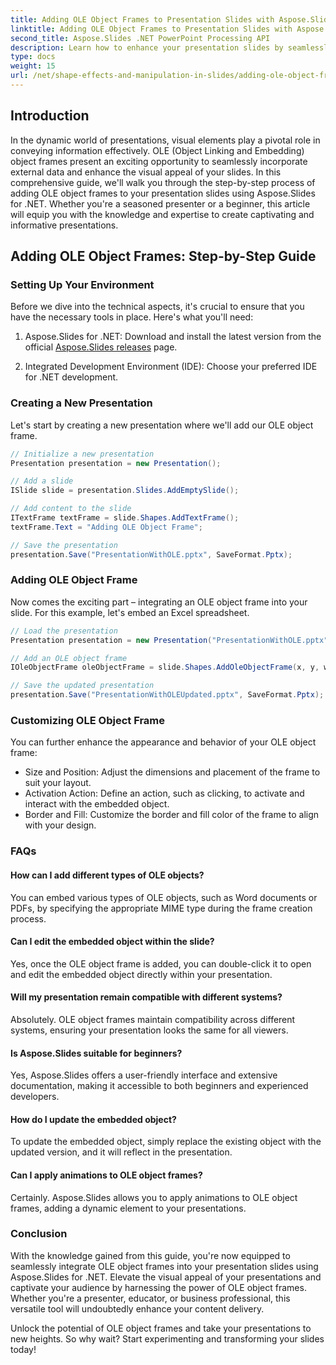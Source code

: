 ```yaml
---
title: Adding OLE Object Frames to Presentation Slides with Aspose.Slides
linktitle: Adding OLE Object Frames to Presentation Slides with Aspose.Slides
second_title: Aspose.Slides .NET PowerPoint Processing API
description: Learn how to enhance your presentation slides by seamlessly integrating OLE object frames using Aspose.Slides for .NET. Elevate your presentations to the next level.
type: docs
weight: 15
url: /net/shape-effects-and-manipulation-in-slides/adding-ole-object-frames/
---
```


## Introduction

In the dynamic world of presentations, visual elements play a pivotal role in conveying information effectively. OLE (Object Linking and Embedding) object frames present an exciting opportunity to seamlessly incorporate external data and enhance the visual appeal of your slides. In this comprehensive guide, we'll walk you through the step-by-step process of adding OLE object frames to your presentation slides using Aspose.Slides for .NET. Whether you're a seasoned presenter or a beginner, this article will equip you with the knowledge and expertise to create captivating and informative presentations.

## Adding OLE Object Frames: Step-by-Step Guide

### Setting Up Your Environment

Before we dive into the technical aspects, it's crucial to ensure that you have the necessary tools in place. Here's what you'll need:

1. Aspose.Slides for .NET: Download and install the latest version from the official [Aspose.Slides releases](https://releases.aspose.com/slides/net/) page.

2. Integrated Development Environment (IDE): Choose your preferred IDE for .NET development.

### Creating a New Presentation

Let's start by creating a new presentation where we'll add our OLE object frame.

```csharp
// Initialize a new presentation
Presentation presentation = new Presentation();

// Add a slide
ISlide slide = presentation.Slides.AddEmptySlide();

// Add content to the slide
ITextFrame textFrame = slide.Shapes.AddTextFrame();
textFrame.Text = "Adding OLE Object Frame";

// Save the presentation
presentation.Save("PresentationWithOLE.pptx", SaveFormat.Pptx);
```

### Adding OLE Object Frame

Now comes the exciting part – integrating an OLE object frame into your slide. For this example, let's embed an Excel spreadsheet.

```csharp
// Load the presentation
Presentation presentation = new Presentation("PresentationWithOLE.pptx");

// Add an OLE object frame
IOleObjectFrame oleObjectFrame = slide.Shapes.AddOleObjectFrame(x, y, width, height, "application/vnd.openxmlformats-officedocument.spreadsheetml.sheet", stream);

// Save the updated presentation
presentation.Save("PresentationWithOLEUpdated.pptx", SaveFormat.Pptx);
```

### Customizing OLE Object Frame

You can further enhance the appearance and behavior of your OLE object frame:

- Size and Position: Adjust the dimensions and placement of the frame to suit your layout.
- Activation Action: Define an action, such as clicking, to activate and interact with the embedded object.
- Border and Fill: Customize the border and fill color of the frame to align with your design.

### FAQs

#### How can I add different types of OLE objects?

You can embed various types of OLE objects, such as Word documents or PDFs, by specifying the appropriate MIME type during the frame creation process.

#### Can I edit the embedded object within the slide?

Yes, once the OLE object frame is added, you can double-click it to open and edit the embedded object directly within your presentation.

#### Will my presentation remain compatible with different systems?

Absolutely. OLE object frames maintain compatibility across different systems, ensuring your presentation looks the same for all viewers.

#### Is Aspose.Slides suitable for beginners?

Yes, Aspose.Slides offers a user-friendly interface and extensive documentation, making it accessible to both beginners and experienced developers.

#### How do I update the embedded object?

To update the embedded object, simply replace the existing object with the updated version, and it will reflect in the presentation.

#### Can I apply animations to OLE object frames?

Certainly. Aspose.Slides allows you to apply animations to OLE object frames, adding a dynamic element to your presentations.

### Conclusion

With the knowledge gained from this guide, you're now equipped to seamlessly integrate OLE object frames into your presentation slides using Aspose.Slides for .NET. Elevate the visual appeal of your presentations and captivate your audience by harnessing the power of OLE object frames. Whether you're a presenter, educator, or business professional, this versatile tool will undoubtedly enhance your content delivery.

Unlock the potential of OLE object frames and take your presentations to new heights. So why wait? Start experimenting and transforming your slides today!
